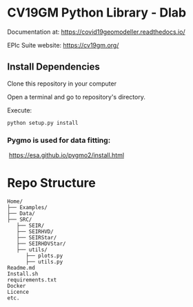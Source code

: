 # CV19GM Python Library - Dlab
Documentation at:
https://covid19geomodeller.readthedocs.io/

EPIc Suite website:
https://cv19gm.org/

## Install Dependencies

Clone this repository in your computer

Open a terminal and go to repository's directory.

Execute:

`python setup.py install`



### Pygmo is used for data fitting:

​	 https://esa.github.io/pygmo2/install.html


# Repo Structure
```
Home/  
├── Examples/  
├── Data/
├── SRC/  
   ├── SEIR/  
   ├── SEIRHVD/  
   ├── SEIRStar/  
   ├── SEIRHDVStar/  
   ├── utils/  
      ├── plots.py  
      ├── utils.py         
Readme.md  
Install.sh  
requirements.txt  
Docker  
Licence   
etc.  
```

